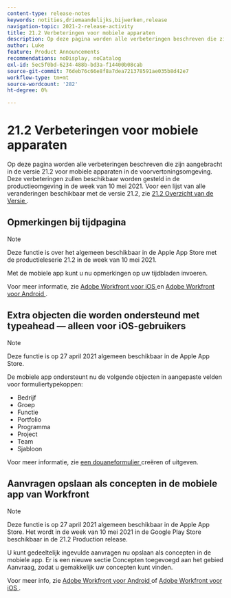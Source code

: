 ```yaml
---
content-type: release-notes
keywords: notities,driemaandelijks,bijwerken,release
navigation-topic: 2021-2-release-activity
title: 21.2 Verbeteringen voor mobiele apparaten
description: Op deze pagina worden alle verbeteringen beschreven die zijn aangebracht in de versie 21.2 voor mobiele apparaten in de voorvertoningsomgeving. Deze verbeteringen zullen beschikbaar worden gesteld in de productieomgeving in de week van 10 mei 2021. Voor een lijst van alle veranderingen beschikbaar met versie 21.2, zie 21.2 Overzicht van de Versie.
author: Luke
feature: Product Announcements
recommendations: noDisplay, noCatalog
exl-id: 5ec5f0bd-6234-488b-bd3a-f14400b08cab
source-git-commit: 76deb76c66e8f8a7dea721378591ae035b8d42e7
workflow-type: tm+mt
source-wordcount: '282'
ht-degree: 0%

---
```


# 21.2 Verbeteringen voor mobiele apparaten

Op deze pagina worden alle verbeteringen beschreven die zijn aangebracht in de versie 21.2 voor mobiele apparaten in de voorvertoningsomgeving. Deze verbeteringen zullen beschikbaar worden gesteld in de productieomgeving in de week van 10 mei 2021. Voor een lijst van alle veranderingen beschikbaar met de versie 21.2, zie [ 21.2 Overzicht van de Versie ](../../../product-announcements/product-releases/21.2-release-activity/21-2-release-overview.md).

## Opmerkingen bij tijdpagina

>[!NOTE]
>
>Deze functie is over het algemeen beschikbaar in de Apple App Store met de productieleserie 21.2 in de week van 10 mei 2021.

Met de mobiele app kunt u nu opmerkingen op uw tijdbladen invoeren.

Voor meer informatie, zie [ Adobe Workfront voor iOS ](../../../workfront-basics/mobile-apps/using-the-workfront-mobile-app/workfront-for-ios.md) en [ Adobe Workfront voor Android ](../../../workfront-basics/mobile-apps/using-the-workfront-mobile-app/workfront-for-android.md).

## Extra objecten die worden ondersteund met typeahead — alleen voor iOS-gebruikers

>[!NOTE]
>
>Deze functie is op 27 april 2021 algemeen beschikbaar in de Apple App Store.

De mobiele app ondersteunt nu de volgende objecten in aangepaste velden voor formuliertypekoppen:

* Bedrijf
* Groep
* Functie
* Portfolio
* Programma
* Project
* Team
* Sjabloon

Voor meer informatie, zie [ een douaneformulier ](../../../administration-and-setup/customize-workfront/create-manage-custom-forms/create-or-edit-a-custom-form.md) creëren of uitgeven.

## Aanvragen opslaan als concepten in de mobiele app van Workfront

>[!NOTE]
>
>Deze functie is op 27 april 2021 algemeen beschikbaar in de Apple App Store. Het wordt in de week van 10 mei 2021 in de Google Play Store beschikbaar in de 21.2 Production release.

U kunt gedeeltelijk ingevulde aanvragen nu opslaan als concepten in de mobiele app. Er is een nieuwe sectie Concepten toegevoegd aan het gebied Aanvraag, zodat u gemakkelijk uw concepten kunt vinden.

Voor meer info, zie [ Adobe Workfront voor Android ](../../../workfront-basics/mobile-apps/using-the-workfront-mobile-app/workfront-for-android.md) of [ Adobe Workfront voor iOS ](../../../workfront-basics/mobile-apps/using-the-workfront-mobile-app/workfront-for-ios.md).

